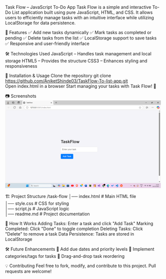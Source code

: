 Task Flow – JavaScript To-Do App
Task Flow is a simple and interactive To-Do List application built using pure JavaScript, HTML, and CSS. It allows users to efficiently manage tasks with an intuitive interface while utilizing LocalStorage for data persistence.

🚀 Features
✅ Add new tasks dynamically
✅ Mark tasks as completed or pending
✅ Delete tasks from the list
✅ LocalStorage support to save tasks
✅ Responsive and user-friendly interface

🛠 Technologies Used
JavaScript – Handles task management and local storage
HTML5 – Provides the structure
CSS3 – Enhances styling and responsiveness

📌 Installation & Usage
Clone the repository
git clone https://github.com/AniketShinde03/TaskFlow-To-list-app.git  
Open index.html in a browser
Start managing your tasks with Task Flow! 🎯

📷 Screenshots
![image alt](https://github.com/AniketShinde03/TaskFlow-To-list-app/blob/aad33bb10f9c6ce57ed40e0a71991f9797c62bad/Screenshot%20(136).png)


🏗 Project Structure
/task-flow
│── index.html      # Main HTML file  
│── style.css       # CSS for styling  
│── script.js       # JavaScript logic  
│── readme.md       # Project documentation  

🎯 How It Works
Adding Tasks: Enter a task and click "Add Task"
Marking Completed: Click "Done" to toggle completion
Deleting Tasks: Click "Delete" to remove a task
Data Persistence: Tasks are stored in LocalStorage

🛠 Future Enhancements
🔹 Add due dates and priority levels
🔹 Implement categories/tags for tasks
🔹 Drag-and-drop task reordering

💡 Contributing
Feel free to fork, modify, and contribute to this project. Pull requests are welcome!
